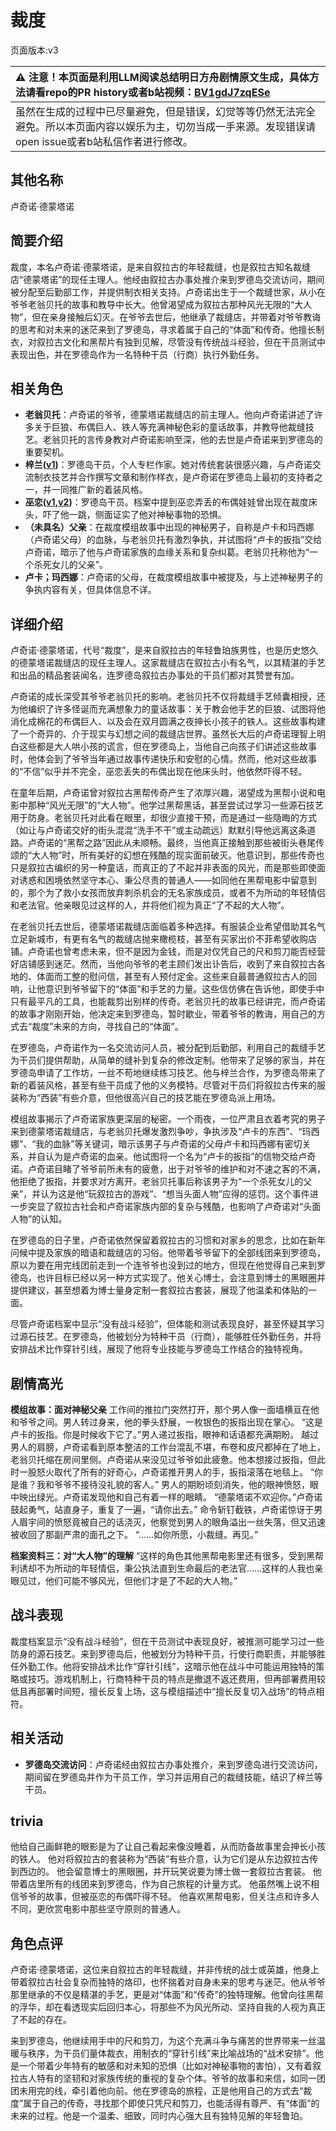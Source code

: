 # 裁度
页面版本:v3
 

| :warning: 注意！本页面是利用LLM阅读总结明日方舟剧情原文生成，具体方法请看repo的PR history或者b站视频：[BV1gdJ7zqESe](https://www.bilibili.com/video/BV1gdJ7zqESe/)         |
|:----------------------------|
| 虽然在生成的过程中已尽量避免，但是错误，幻觉等等仍然无法完全避免。所以本页面内容以娱乐为主，切勿当成一手来源。发现错误请open issue或者b站私信作者进行修改。|



## 其他名称
卢奇诺·德蒙塔诺
## 简要介绍
裁度，本名卢奇诺·德蒙塔诺，是来自叙拉古的年轻裁缝，也是叙拉古知名裁缝店“德蒙塔诺”的现任主理人。他经由叙拉古办事处推介来到罗德岛交流访问，期间被分配至后勤部工作，并提供制衣相关支持。卢奇诺出生于一个裁缝世家，从小在爷爷老翁贝托的故事和教导中长大。他曾渴望成为叙拉古那种风光无限的“大人物”，但在亲身接触后幻灭。在爷爷去世后，他继承了裁缝店，并带着对爷爷教诲的思考和对未来的迷茫来到了罗德岛，寻求着属于自己的“体面”和传奇。他擅长制衣，对叙拉古文化和黑帮片有独到见解，尽管没有传统战斗经验，但在干员测试中表现出色，并在罗德岛作为一名特种干员（行商）执行外勤任务。
## 相关角色
-   **老翁贝托**：卢奇诺的爷爷，德蒙塔诺裁缝店的前主理人。他向卢奇诺讲述了许多关于巨狼、布偶巨人、铁人等充满神秘色彩的童话故事，并教导他裁缝技艺。老翁贝托的言传身教对卢奇诺影响至深，他的去世是卢奇诺来到罗德岛的重要契机。
-   **梓兰([v1](../chars/char_278_orchid.md))**：罗德岛干员，个人专栏作家。她对传统套装很感兴趣，与卢奇诺交流制衣技艺并合作撰写文章和制作样衣，是卢奇诺在罗德岛上最初的支持者之一，并一同推广新的着装风格。
-   **巫恋([v1](../chars/char_254_vodfox.md),[v2](char_254_vodfox.md))**：罗德岛干员。档案中提到巫恋弄丢的布偶娃娃曾出现在裁度床头，吓了他一跳，侧面证实了他对神秘事物的恐惧。
-   **（未具名）父亲**：在裁度模组故事中出现的神秘男子，自称是卢卡和玛西娜（卢奇诺父母）的血脉，与老翁贝托有激烈争执，并试图将“卢卡的扳指”交给卢奇诺，暗示了他与卢奇诺家族的血缘关系和复杂纠葛。老翁贝托称他为“一个杀死女儿的父亲”。
-   **卢卡；玛西娜**：卢奇诺的父母，在裁度模组故事中被提及，与上述神秘男子的争执内容有关，但具体信息不详。
## 详细介绍
卢奇诺·德蒙塔诺，代号“裁度”，是来自叙拉古的年轻鲁珀族男性，也是历史悠久的德蒙塔诺裁缝店的现任主理人。这家裁缝店在叙拉古小有名气，以其精湛的手艺和出品的精品套装闻名，连罗德岛叙拉古办事处的干员们都对其赞誉有加。

卢奇诺的成长深受其爷爷老翁贝托的影响。老翁贝托不仅将裁缝手艺倾囊相授，还为他编织了许多怪诞而充满想象力的童话故事：关于教会他手艺的巨狼、试图将他消化成棉花的布偶巨人、以及会在双月圆满之夜抻长小孩子的铁人。这些故事构建了一个奇异的、介于现实与幻想之间的裁缝店世界。虽然长大后的卢奇诺理智上明白这些都是大人哄小孩的谎言，但在罗德岛上，当他自己向孩子们讲述这些故事时，他体会到了爷爷当年通过故事传递快乐和安慰的心情。然而，他对这些故事的“不信”似乎并不完全，巫恋丢失的布偶出现在他床头时，他依然吓得不轻。

在童年后期，卢奇诺曾对叙拉古黑帮传奇产生了浓厚兴趣，渴望成为黑帮小说和电影中那种“风光无限”的“大人物”。他学过黑帮黑话，甚至尝试过学习一些源石技艺用于防身。老翁贝托对此看在眼里，却很少直接干预，而是通过一些隐晦的方式（如让与卢奇诺交好的街头混混“洗手不干”或主动疏远）默默引导他远离这条道路。卢奇诺的“黑帮之路”因此从未顺畅。最终，当他真正接触到那些被街头巷尾传颂的“大人物”时，所有美好的幻想在残酷的现实面前破灭。他意识到，那些传奇也只是叙拉古编织的另一种童话，而真正的了不起并非表面的风光，而是那些即使面对诱惑和困境依然坚守本心、秉公尽责的普通人——如同他在黑帮电影中留意到的，那个为了救小女孩而放弃刺杀机会的无名家族成员，或者不为所动的年轻情侣和老法官。他亲眼见过这样的人，并将他们视为真正“了不起的大人物”。

在老翁贝托去世后，德蒙塔诺裁缝店面临着多种选择。有服装企业希望借助其名气立足新城市，有更有名气的裁缝店抛来橄榄枝，甚至有买家出价不菲希望收购店铺。卢奇诺也曾考虑未来，但不是因为金钱，而是对仅凭自己的尺和剪刀能否经营好店铺感到迷茫。然而，当他向爷爷的老主顾们发出讣告后，收到了来自叙拉古各地的、体面而工整的慰问信，甚至有人预付定金。这些来自最普通叙拉古人的回响，让他意识到爷爷留下的“体面”和手艺的力量。这些信仿佛在告诉他，即使手中只有最平凡的工具，也能裁剪出别样的传奇。老翁贝托的故事已经讲完，而卢奇诺的故事才刚刚开始，他决定来到罗德岛，暂时歇业，带着爷爷的教诲，用自己的方式去“裁度”未来的方向，寻找自己的“体面”。

在罗德岛，卢奇诺作为一名交流访问人员，被分配到后勤部，利用自己的裁缝手艺为干员们提供帮助，从简单的缝补到复杂的修改定制。他带来了足够的家当，并在罗德岛申请了工作坊，一丝不苟地继续练习技艺。他与梓兰合作，为罗德岛带来了新的着装风格，甚至有些干员成了他的义务模特。尽管对干员们将叙拉古传来的服装称为“西装”有些介意，但他很高兴自己的技艺能在罗德岛派上用场。

模组故事揭示了卢奇诺家族更深层的秘密。一个雨夜，一位严肃且衣着考究的男子来到德蒙塔诺裁缝店，与老翁贝托爆发激烈争吵，争执涉及“卢卡的东西”、“玛西娜”、“我的血脉”等关键词，暗示该男子与卢奇诺的父母卢卡和玛西娜有密切关系，并自认为是卢奇诺的血亲。他试图将一个名为“卢卡的扳指”的信物交给卢奇诺。卢奇诺目睹了爷爷前所未有的疲惫，出于对爷爷的维护和对不速之客的不满，他拒绝了扳指，并要求对方离开。老翁贝托事后称该男子为“一个杀死女儿的父亲”，并认为这是他“玩叙拉古的游戏”、“想当头面人物”应得的惩罚。这个事件进一步突显了叙拉古社会和卢奇诺家族内部的复杂与残酷，也影响了卢奇诺对“头面人物”的认知。

在罗德岛的日子里，卢奇诺依然保留着叙拉古的习惯和对家乡的思念，比如在新年问候中提及家族的暗语和裁缝店的习俗。他带着爷爷留下的全部线团来到罗德岛，原以为要在用完线团前走到一个连爷爷也没到过的地方，但现在他觉得自己来到罗德岛，也许目标已经以另一种方式实现了。他关心博士，会注意到博士的黑眼圈并提供建议，甚至想着为博士量身定制一套叙拉古套装，展现了他温柔和体贴的一面。

尽管卢奇诺档案中显示“没有战斗经验”，但体能和测试表现良好，甚至怀疑其学习过源石技艺。在罗德岛，他被划分为特种干员（行商），能够胜任外勤任务，并将安排战术比作穿针引线，展现了他将专业技能与罗德岛工作结合的独特视角。
## 剧情高光
**模组故事：面对神秘父亲**
工作间的推拉门突然打开，那个男人像一面墙横亘在他和爷爷之间。男人转过身来，他的拳头舒展，一枚银色的扳指出现在掌心。
“这是卢卡的扳指。你是时候收下它了。”男人递过扳指，眼神和话语都充满期盼。
越过男人的肩膀，卢奇诺看到原本整洁的工作台混乱不堪，布卷和皮尺都掉在了地上，老翁贝托缩在房间里侧。卢奇诺从来没见过爷爷如此疲惫。他本想接过扳指，但此时一股怒火取代了所有的好奇心，卢奇诺推开男人的手，扳指滚落在地毯上。
“你是谁？我和爷爷不接待没礼貌的客人。”
男人的期盼顷刻消失，他的眼神愤怒，眼中映出绿光。卢奇诺发现他和自己有着一样的眼睛。
“德蒙塔诺不欢迎你。”卢奇诺鼓起勇气，站直身子，重复了一遍，“请你出去。”
命令斩钉截铁，卢奇诺惊讶于男人眉宇间的愤怒竟被自己的话浇灭，他察觉到男人的眼角溢出一丝失落，但又迅速被收回了那副严肃的面孔之下。
“......如你所愿，小裁缝。再见。”

**档案资料三：对“大人物”的理解**
“这样的角色其他黑帮电影里还有很多，受到黑帮利诱却不为所动的年轻情侣，秉公执法直到生命最后的老法官......这样的人我也亲眼见过，他们可能不够风光，但他们才是了不起的大人物。”
## 战斗表现
裁度档案显示“没有战斗经验”，但在干员测试中表现良好，被推测可能学习过一些防身的源石技艺。来到罗德岛后，他被划分为特种干员，行使行商职责，并能够胜任外勤工作。他将安排战术比作“穿针引线”，这暗示他在战斗中可能运用独特的策略或技巧。游戏机制上，行商特种干员的特点是撤退不返还费用，但再部署费用较低且再部署时间短，擅长反复上场，这与模组描述中“擅长反复切入战场”的特点相符。
## 相关活动
-   **罗德岛交流访问**：卢奇诺经由叙拉古办事处推介，来到罗德岛进行交流访问，期间留在罗德岛并作为干员工作，学习并运用自己的裁缝技能，结识了梓兰等干员。
## trivia
他给自己画鲜艳的眼影是为了让自己看起来像没睡着，从而防备故事里会抻长小孩的铁人。
他对将叙拉古的套装称为“西装”有些介意，认为它们是从东边叙拉古传到西边的。
他会留意博士的黑眼圈，并开玩笑说要为博士做一套叙拉古套装。
他带着店里所有的线团来到罗德岛，作为自己旅程的计量方式。
他虽然嘴上说不相信爷爷的故事，但被巫恋的布偶吓得不轻。
他喜欢黑帮电影，但关注点和许多人不同，更欣赏电影中那些坚守原则的普通人。
## 角色点评
卢奇诺·德蒙塔诺，这位来自叙拉古的年轻裁缝，并非传统的战士或英雄，他身上带着叙拉古社会复杂而独特的烙印，也怀揣着对自身未来的思考与迷茫。他从爷爷那里继承的不仅是精湛的手艺，更是对“体面”和“传奇”的独特理解。他曾向往黑帮的浮华，却在看透现实后回归本心，将那些不为风光所动、坚持自我的人视为真正了不起的存在。

来到罗德岛，他继续用手中的尺和剪刀，为这个充满斗争与痛苦的世界带来一丝温暖与秩序，为干员们量体裁衣，用制衣的“穿针引线”来比喻战场的“战术安排”。他是一个带着少年特有的敏感和对未知的恐惧（比如对神秘事物的害怕），又有着叙拉古人特有的坚韧和对家族传统的重视的复杂个体。爷爷的故事和来信，如同一团团未用完的线，牵引着他向前。他在罗德岛的旅程，正是他用自己的方式去“裁度”属于自己的传奇，寻找那个即使只凭尺和剪刀，也能活得有尊严、有“体面”的未来的过程。他是一个温柔、细致，同时内心强大且有独特见解的年轻鲁珀。